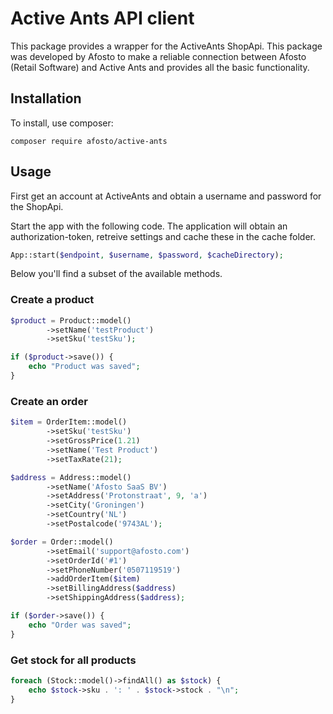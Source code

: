 # Active Ants API client


This package provides a wrapper for the ActiveAnts ShopApi. This package was developed
by Afosto to make a reliable connection between Afosto (Retail Software) and Active Ants
and provides all the basic functionality.


## Installation

To install, use composer:

```
composer require afosto/active-ants
```

## Usage

First get an account at ActiveAnts and obtain a username and password for the 
ShopApi.

Start the app with the following code. The application will obtain an authorization-token, 
retreive settings and cache these in the cache folder.

```php
App::start($endpoint, $username, $password, $cacheDirectory);
```

Below you'll find a subset of the available methods.


### Create a product

```php
$product = Product::model()
        ->setName('testProduct')
        ->setSku('testSku');

if ($product->save()) {
    echo "Product was saved";
}
```


### Create an order

```php
$item = OrderItem::model()
        ->setSku('testSku')
        ->setGrossPrice(1.21)
        ->setName('Test Product')
        ->setTaxRate(21);

$address = Address::model()
        ->setName('Afosto SaaS BV')
        ->setAddress('Protonstraat', 9, 'a')
        ->setCity('Groningen')
        ->setCountry('NL')
        ->setPostalcode('9743AL');

$order = Order::model()
        ->setEmail('support@afosto.com')
        ->setOrderId('#1')
        ->setPhoneNumber('0507119519')
        ->addOrderItem($item)
        ->setBillingAddress($address)
        ->setShippingAddress($address);

if ($order->save()) {
    echo "Order was saved";
}
```


### Get stock for all products

```php
foreach (Stock::model()->findAll() as $stock) {
    echo $stock->sku . ': ' . $stock->stock . "\n";
}
```